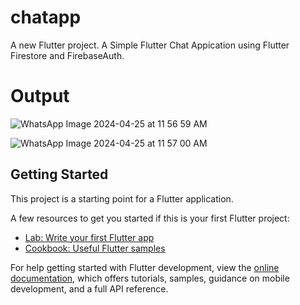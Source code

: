 # chatapp

A new Flutter project.
A Simple Flutter Chat Appication using Flutter Firestore and FirebaseAuth.

# Output
![WhatsApp Image 2024-04-25 at 11 56 59 AM](https://github.com/Raghav-995/Chat_App/assets/139675343/1ee0a4a1-e2f3-42c9-af23-be009ec29f1c)

![WhatsApp Image 2024-04-25 at 11 57 00 AM](https://github.com/Raghav-995/Chat_App/assets/139675343/e0ddc758-e594-47f3-a5d1-85f82c0f199b)


## Getting Started

This project is a starting point for a Flutter application.

A few resources to get you started if this is your first Flutter project:

- [Lab: Write your first Flutter app](https://docs.flutter.dev/get-started/codelab)
- [Cookbook: Useful Flutter samples](https://docs.flutter.dev/cookbook)

For help getting started with Flutter development, view the
[online documentation](https://docs.flutter.dev/), which offers tutorials,
samples, guidance on mobile development, and a full API reference.

